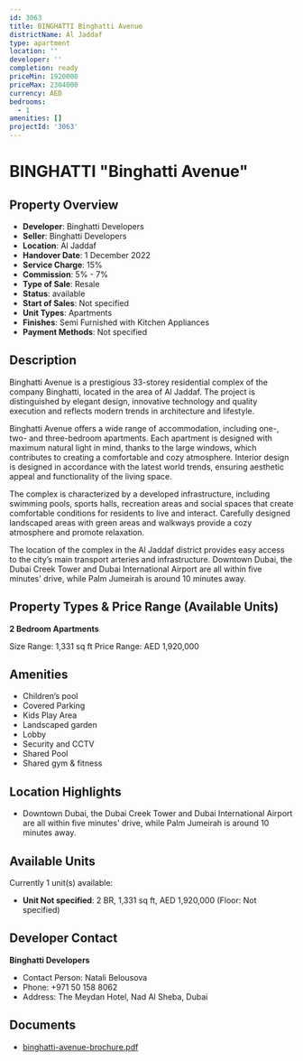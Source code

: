```yaml
---
id: 3063
title: BINGHATTI Binghatti Avenue
districtName: Al Jaddaf
type: apartment
location: ''
developer: ''
completion: ready
priceMin: 1920000
priceMax: 2304000
currency: AED
bedrooms:
  - 1
amenities: []
projectId: '3063'
---
```


# BINGHATTI "Binghatti Avenue"

## Property Overview
- **Developer**: Binghatti Developers
- **Seller**: Binghatti Developers
- **Location**: Al Jaddaf
- **Handover Date**: 1 December 2022
- **Service Charge**: 15%
- **Commission**: 5% - 7%
- **Type of Sale**: Resale
- **Status**: available
- **Start of Sales**: Not specified
- **Unit Types**: Apartments
- **Finishes**: Semi Furnished with Kitchen Appliances
- **Payment Methods**: Not specified

## Description
Binghatti Avenue is a prestigious 33-storey residential complex of the company Binghatti, located in the area of Al Jaddaf. The project is distinguished by elegant design, innovative technology and quality execution and reflects modern trends in architecture and lifestyle. 

Binghatti Avenue offers a wide range of accommodation, including one-, two- and three-bedroom apartments. Each apartment is designed with maximum natural light in mind, thanks to the large windows, which contributes to creating a comfortable and cozy atmosphere. Interior design is designed in accordance with the latest world trends, ensuring aesthetic appeal and functionality of the living space. 

The complex is characterized by a developed infrastructure, including swimming pools, sports halls, recreation areas and social spaces that create comfortable conditions for residents to live and interact. Carefully designed landscaped areas with green areas and walkways provide a cozy atmosphere and promote relaxation. 

The location of the complex in the Al Jaddaf district provides easy access to the city’s main transport arteries and infrastructure. Downtown Dubai, the Dubai Creek Tower and Dubai International Airport are all within five minutes' drive, while Palm Jumeirah is around 10 minutes away.

## Property Types & Price Range (Available Units)
**2 Bedroom Apartments**

Size Range: 1,331 sq ft
Price Range: AED 1,920,000

## Amenities
- Children’s pool
- Covered Parking
- Kids Play Area
- Landscaped garden
- Lobby
- Security and CCTV
- Shared Pool
- Shared gym & fitness

## Location Highlights
- Downtown Dubai, the Dubai Creek Tower and Dubai International Airport are all within five minutes' drive, while Palm Jumeirah is around 10 minutes away.

## Available Units
Currently 1 unit(s) available:
- **Unit Not specified**: 2 BR, 1,331 sq ft, AED 1,920,000 (Floor: Not specified)

## Developer Contact
**Binghatti Developers**
- Contact Person: Natali Belousova
- Phone: +971 50 158 8062
- Address: The Meydan Hotel, Nad Al Sheba, Dubai

## Documents
- [binghatti-avenue-brochure.pdf](https://cdn.geniemap.net/2024/09/18/Dr4Oom8eAQYQfkxHnpsu8DwLmH9zF2tscNZvtqFi.pdf)
